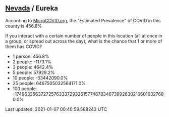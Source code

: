 
## [Nevada](/united-states/nevada) / Eureka

According to [MicroCOVID.org](http://microcovid.org),
the "Estimated Prevalence" of COVID in this county is 456.8%

If you interact with a certain number of people in this location
(all at once in a group, or spread out across the day), what is the chance that
1 or more of them has COVID?

- 1 person: 456.8%
- 2 people: -1173.1%
- 3 people: 4642.4%
- 5 people: 57929.2%
- 10 people: -33442090.0%
- 25 people: 6467505032564171.0%
- 100 people: -1749633563727257633372932615774878346739926302166016327680.0%

Last updated: 2021-01-07 00:40:59.588243 UTC
